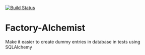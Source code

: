 [![Build Status](https://travis-ci.org/eduardo-matos/Factory-Alchemist.svg?branch=master)](https://travis-ci.org/eduardo-matos/Factory-Alchemist)

# Factory-Alchemist
Make it easier to create dummy entries in database in tests using SQLAlchemy
